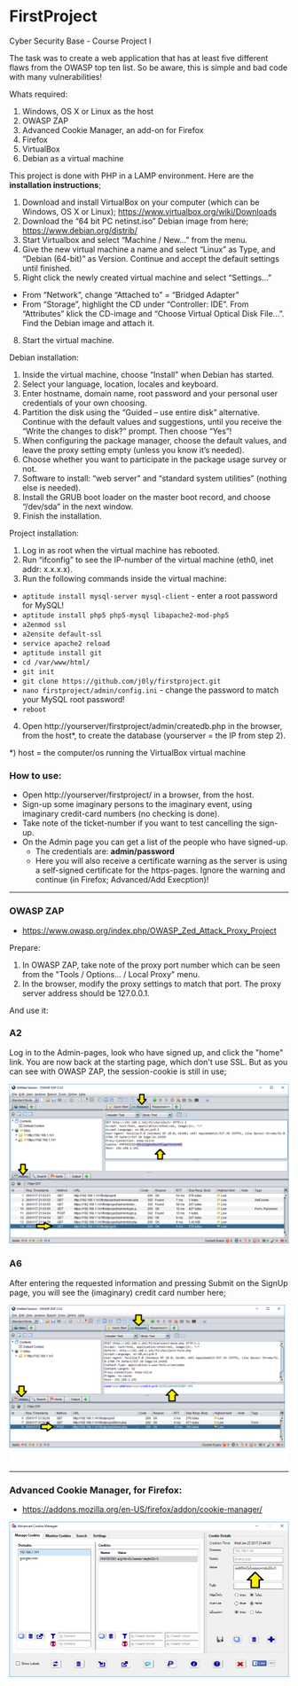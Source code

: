 # FirstProject

Cyber Security Base - Course Project I

The task was to create a web application that has at least five different flaws from the OWASP top ten list.
So be aware, this is simple and bad code with many vulnerabilities!

Whats required:

1. Windows, OS X or Linux as the host
2. OWASP ZAP
3. Advanced Cookie Manager, an add-on for Firefox
4. Firefox
5. VirtualBox
6. Debian as a virtual machine

This project is done with PHP in a LAMP environment. 
Here are the **installation instructions**;

1.	Download and install VirtualBox on your computer (which can be Windows, OS X or Linux); https://www.virtualbox.org/wiki/Downloads
2.	Download the “64 bit PC netinst.iso” Debian image from here; https://www.debian.org/distrib/
3.	Start Virtualbox and select “Machine / New…” from the menu.
4.	Give the new virtual machine a name and select “Linux” as Type, and “Debian (64-bit)” as Version. Continue and accept the default settings until finished.
5.	Right click the newly created virtual machine and select “Settings…”
   * From “Network”, change “Attached to” = “Bridged Adapter” 
   * From “Storage”, highlight the CD under “Controller: IDE”. From “Attributes” klick the CD-image and “Choose Virtual Optical Disk File…”. Find the Debian image and attach it.
8.	Start the virtual machine.


Debian installation:

1.	Inside the virtual machine, choose “Install” when Debian has started.
2.	Select your language, location, locales and keyboard.
3.	Enter hostname, domain name, root password and your personal user credentials of your own choosing. 
4.	Partition the disk using the “Guided – use entire disk” alternative. Continue with the default values and suggestions, until you receive the “Write the changes to disk?” prompt. Then choose “Yes”!
5.	When configuring the package manager, choose the default values, and leave the proxy setting empty (unless you know it’s needed).
6.	Choose whether you want to participate in the package usage survey or not.
7.	Software to install: “web server” and “standard system utilities” (nothing else is needed).
8.	Install the GRUB boot loader on the master boot record, and choose “/dev/sda” in the next window.
9.	Finish the installation. 


Project installation:

1.	Log in as root when the virtual machine has rebooted.
2.	Run “ifconfig” to see the IP-number of the virtual machine (eth0, inet addr: x.x.x.x).
3.	Run the following commands inside the virtual machine:
  * ``` aptitude install mysql-server mysql-client ``` - enter a root password for MySQL!
  * ``` aptitude install php5 php5-mysql libapache2-mod-php5 ```
  * ``` a2enmod ssl ```
  * ``` a2ensite default-ssl ```
  * ``` service apache2 reload ```
  * ``` aptitude install git ```
  * ``` cd /var/www/html/ ```
  * ``` git init ```
  * ``` git clone https://github.com/j0ly/firstproject.git ```
  * ``` nano firstproject/admin/config.ini ``` - change the password to match your MySQL root password!
  * ``` reboot ```
4.  Open http://yourserver/firstproject/admin/createdb.php in the browser, from the host*, to create the database (yourserver = the IP from step 2).

*) host = the computer/os running the VirtualBox virtual machine

### How to use:

* Open http://yourserver/firstproject/ in a browser, from the host.
* Sign-up some imaginary persons to the imaginary event, using imaginary credit-card numbers (no checking is done).
* Take note of the ticket-number if you want to test cancelling the sign-up.
* On the Admin page you can get a list of the people who have signed-up.
  * The credentials are: **admin/password**
  * Here you will also receive a certificate warning as the server is using a self-signed certificate for the https-pages. Ignore the warning and continue (in Firefox; Advanced/Add Execption)!

-----
### OWASP ZAP
* https://www.owasp.org/index.php/OWASP_Zed_Attack_Proxy_Project

Prepare:

1. In OWASP ZAP, take note of the proxy port number which can be seen from the "Tools / Options... / Local Proxy" menu.
2. In the browser, modify the proxy settings to match that port. The proxy server address should be 127.0.0.1.

And use it:

### A2

Log in to the Admin-pages, look who have signed up, and click the "home" link. You are now back at the starting page, which don't use SSL. But as you can see with OWASP ZAP, the session-cookie is still in use;

![Zap2](https://github.com/j0ly/hello-world/blob/master/zap2.png)


### A6

After entering the requested information and pressing Submit on the SignUp page, you will see the (imaginary) credit card number here;

![Zap1](https://github.com/j0ly/hello-world/blob/master/zap1.png)

-----

### Advanced Cookie Manager, for Firefox:
* https://addons.mozilla.org/en-US/firefox/addon/cookie-manager/

![acm](https://github.com/j0ly/hello-world/blob/master/acm.png)



